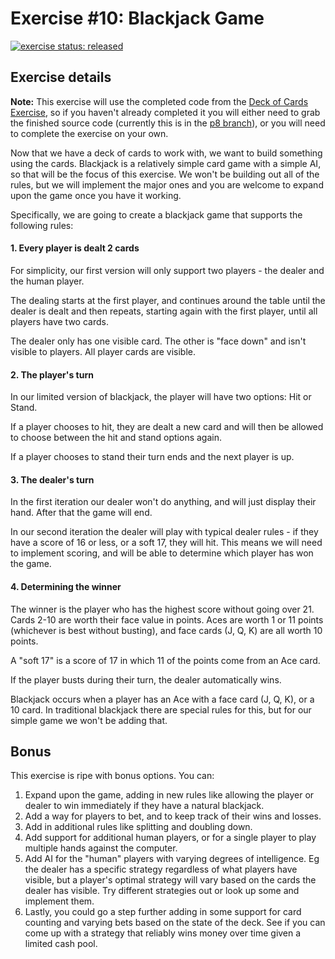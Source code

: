 # Exercise #10: Blackjack Game

[![exercise status: released](https://img.shields.io/badge/exercise%20status-released-green.svg?style=for-the-badge)](https://gophercises.com/exercises/blackjack)

## Exercise details

**Note:** This exercise will use the completed code from the [Deck of Cards Exercise](https://gophercises.com/exercises/blackjack), so if you haven't already completed it you will either need to grab the finished source code (currently this is in the [p8 branch](https://github.com/gophercises/deck/tree/p8)), or you will need to complete the exercise on your own.

Now that we have a deck of cards to work with, we want to build something using the cards. Blackjack is a relatively simple card game with a simple AI, so that will be the focus of this exercise. We won't be building out all of the rules, but we will implement the major ones and you are welcome to expand upon the game once you have it working.

Specifically, we are going to create a blackjack game that supports the following rules:

#### 1. Every player is dealt 2 cards

For simplicity, our first version will only support two players - the dealer and the human player.

The dealing starts at the first player, and continues around the table until the dealer is dealt and then repeats, starting again with the first player, until all players have two cards.

The dealer only has one visible card. The other is "face down" and isn't visible to players. All player cards are visible.

#### 2. The player's turn

In our limited version of blackjack, the player will have two options: Hit or Stand.

If a player chooses to hit, they are dealt a new card and will then be allowed to choose between the hit and stand options again.

If a player chooses to stand their turn ends and the next player is up.

#### 3. The dealer's turn

In the first iteration our dealer won't do anything, and will just display their hand. After that the game will end.

In our second iteration the dealer will play with typical dealer rules - if they have a score of 16 or less, or a soft 17, they will hit. This means we will need to implement scoring, and will be able to determine which player has won the game.

#### 4. Determining the winner

The winner is the player who has the highest score without going over 21. Cards 2-10 are worth their face value in points. Aces are worth 1 or 11 points (whichever is best without busting), and face cards (J, Q, K) are all worth 10 points.

A "soft 17" is a score of 17 in which 11 of the points come from an Ace card.

If the player busts during their turn, the dealer automatically wins. 

Blackjack occurs when a player has an Ace with a face card (J, Q, K), or a 10 card. In traditional blackjack there are special rules for this, but for our simple game we won't be adding that.


## Bonus

This exercise is ripe with bonus options. You can:

1. Expand upon the game, adding in new rules like allowing the player or dealer to win immediately if they have a natural blackjack.
2. Add a way for players to bet, and to keep track of their wins and losses.
3. Add in additional rules like splitting and doubling down.
4. Add support for additional human players, or for a single player to play multiple hands against the computer.
5. Add AI for the "human" players with varying degrees of intelligence. Eg the dealer has a specific strategy regardless of what players have visible, but a player's optimal strategy will vary based on the cards the dealer has visible. Try different strategies out or look up some and implement them.
6. Lastly, you could go a step further adding in some support for card counting and varying bets based on the state of the deck. See if you can come up with a strategy that reliably wins money over time given a limited cash pool.
